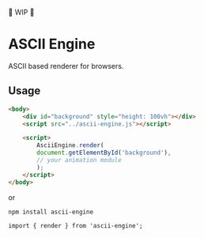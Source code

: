 🚧 WIP 🚧

# ASCII Engine

ASCII based renderer for browsers.

## Usage

```html
<body>
    <div id="background" style="height: 100vh"></div>
    <script src="../ascii-engine.js"></script>

    <script>
        AsciiEngine.render(
        document.getElementById('background'),
        // your animation module
        );
    </script>
</body>
```

or 

```
npm install ascii-engine
```
```
import { render } from 'ascii-engine';
```
